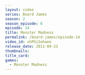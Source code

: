 ```yaml
---
layout: video
series: Board James
season: 2
season_episode: 6
episode: 14
title: Monster Madness
permalink: /board-james/episode-14
video_id: xhPGiSohaeo
release_date: 2011-09-23
thumbnails:
title_card: 
games:
  - Monster Madness  
---
```


